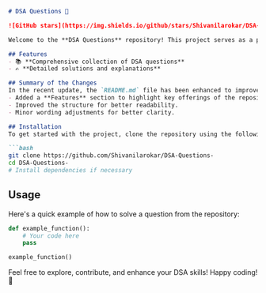 ```markdown
# DSA Questions 🚀

![GitHub stars](https://img.shields.io/github/stars/Shivanilarokar/DSA-Questions-?style=social) ![Forks](https://img.shields.io/github/forks/Shivanilarokar/DSA-Questions-?style=social)

Welcome to the **DSA Questions** repository! This project serves as a platform for developers and learners to practice and enhance their skills in Data Structures and Algorithms (DSA). This repository is designed to help you improve your understanding of various data structures and algorithms through a collection of questions and solutions.

## Features
- 📚 **Comprehensive collection of DSA questions**
- ✍️ **Detailed solutions and explanations**

## Summary of the Changes
In the recent update, the `README.md` file has been enhanced to improve clarity and usability:
- Added a **Features** section to highlight key offerings of the repository.
- Improved the structure for better readability.
- Minor wording adjustments for better clarity.

## Installation
To get started with the project, clone the repository using the following command:

```bash
git clone https://github.com/Shivanilarokar/DSA-Questions-
cd DSA-Questions-
# Install dependencies if necessary
```

## Usage
Here's a quick example of how to solve a question from the repository:

```python
def example_function():
    # Your code here
    pass

example_function()
```

Feel free to explore, contribute, and enhance your DSA skills! Happy coding! 🎉
```